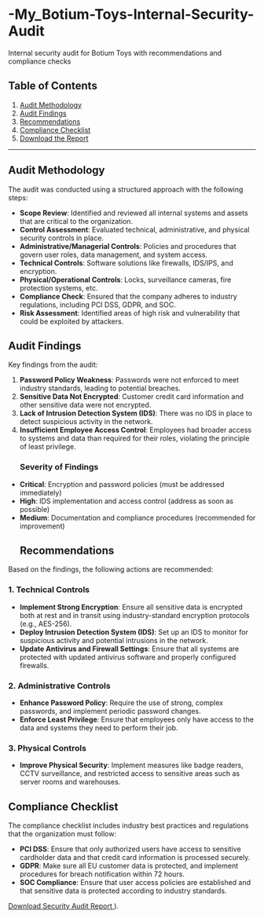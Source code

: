 # -My_Botium-Toys-Internal-Security-Audit
Internal security audit for Botium Toys with recommendations and compliance checks

## Table of Contents
1. [Audit Methodology](#audit-methodology)
2. [Audit Findings](#audit-findings)
3. [Recommendations](#recommendations)
4. [Compliance Checklist](#compliance-checklist)
5. [Download the Report](#download-the-report)

---
## Audit Methodology

The audit was conducted using a structured approach with the following steps:

- **Scope Review**: Identified and reviewed all internal systems and assets that are critical to the organization.
- **Control Assessment**: Evaluated technical, administrative, and physical security controls in place.
- **Administrative/Managerial Controls**: Policies and procedures that govern user roles, data management, and system access.
- **Technical Controls**: Software solutions like firewalls, IDS/IPS, and encryption.
- **Physical/Operational Controls**: Locks, surveillance cameras, fire protection systems, etc.
- **Compliance Check**: Ensured that the company adheres to industry regulations, including PCI DSS, GDPR, and SOC.
- **Risk Assessment**: Identified areas of high risk and vulnerability that could be exploited by attackers.
## Audit Findings

Key findings from the audit:

1. **Password Policy Weakness**: Passwords were not enforced to meet industry standards, leading to potential breaches.
2. **Sensitive Data Not Encrypted**: Customer credit card information and other sensitive data were not encrypted.
3. **Lack of Intrusion Detection System (IDS)**: There was no IDS in place to detect suspicious activity in the network.
4. **Insufficient Employee Access Control**: Employees had broader access to systems and data than required for their roles, violating the principle of least privilege.
   ### Severity of Findings
- **Critical**: Encryption and password policies (must be addressed immediately)
- **High**: IDS implementation and access control (address as soon as possible)
- **Medium**: Documentation and compliance procedures (recommended for improvement)
  ## Recommendations

Based on the findings, the following actions are recommended:

### 1. **Technical Controls**
- **Implement Strong Encryption**: Ensure all sensitive data is encrypted both at rest and in transit using industry-standard encryption protocols (e.g., AES-256).
- **Deploy Intrusion Detection System (IDS)**: Set up an IDS to monitor for suspicious activity and potential intrusions in the network.
- **Update Antivirus and Firewall Settings**: Ensure that all systems are protected with updated antivirus software and properly configured firewalls.

### 2. **Administrative Controls**
- **Enhance Password Policy**: Require the use of strong, complex passwords, and implement periodic password changes.
- **Enforce Least Privilege**: Ensure that employees only have access to the data and systems they need to perform their job.

### 3. **Physical Controls**
- **Improve Physical Security**: Implement measures like badge readers, CCTV surveillance, and restricted access to sensitive areas such as server rooms and warehouses.

## Compliance Checklist

The compliance checklist includes industry best practices and regulations that the organization must follow:

- **PCI DSS**: Ensure that only authorized users have access to sensitive cardholder data and that credit card information is processed securely.
- **GDPR**: Make sure all EU customer data is protected, and implement procedures for breach notification within 72 hours.
- **SOC Compliance**: Ensure that user access policies are established and that sensitive data is protected according to industry standards.

[Download Security Audit Report ](https://github.com/M9n9na/-My_Botium-Toys-Internal-Security-Audit/blob/main/Security%20Audit%20Report%20for%20Botium%20Toys.pdf)).
